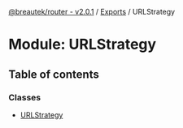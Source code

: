 [@breautek/router - v2.0.1](../README.md) / [Exports](../modules.md) / URLStrategy

# Module: URLStrategy

## Table of contents

### Classes

- [URLStrategy](../classes/URLStrategy.URLStrategy-1.md)
